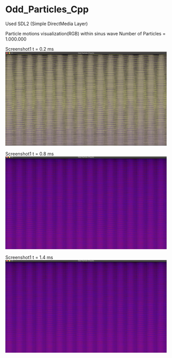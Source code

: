 # Odd_Particles_Cpp
Used SDL2 (Simple DirectMedia Layer)

Particle motions visualization(RGB) within sinus wave 
Number of Particles = 1.000.000 

Screenshot1 t = 0.2 ms
![Alt text](https://github.com/sanoguzhan/Odd_Particles/blob/master/pic1.png?raw=true "Screenshot1 t = 0.2 ms")

Screenshot1 t = 0.8 ms
![Alt text](https://github.com/sanoguzhan/Odd_Particles/blob/master/pic2.png?raw=true "Screenshot2 t = 0.6 ms")

Screenshot1 t = 1.4 ms
![Alt text](https://github.com/sanoguzhan/Odd_Particles/blob/master/pic2.png?raw=true "Screenshot2 t = 0.6 ms")



